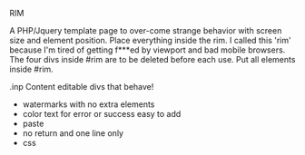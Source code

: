 RIM

A PHP/Jquery template page to over-come strange behavior with screen size and element position. Place everything inside the rim. I called this 'rim' because I'm tired of getting f***ed by viewport and bad mobile browsers.
The four divs inside #rim are to be deleted before each use. Put all elements inside #rim.

.inp
Content editable divs that behave!
- watermarks with no extra elements
- color text for error or success easy to add
- paste
- no return and one line only
- css
